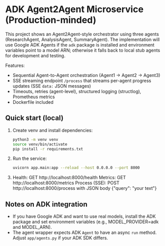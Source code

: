 # ADK Agent2Agent Microservice (Production-minded)

This project shows an Agent2Agent-style orchestrator using three agents (ResearchAgent, AnalysisAgent, SummaryAgent).
The implementation will use Google ADK Agents if the `adk` package is installed and environment variables point to a model ARN;
otherwise it falls back to local stub agents for development and testing.

Features:
- Sequential Agent-to-Agent orchestration (Agent1 -> Agent2 -> Agent3)
- SSE streaming endpoint `/process` that streams per-agent progress updates (SSE `data:` JSON messages)
- Timeouts, retries (agent-level), structured logging (structlog), Prometheus metrics
- Dockerfile included

## Quick start (local)

1. Create venv and install dependencies:
    ```bash
    python3 -m venv venv
    source venv/bin/activate
    pip install -r requirements.txt
    ```

2. Run the service:
    ```bash
    uvicorn app.main:app --reload --host 0.0.0.0 --port 8000
    ```

3. Health: GET http://localhost:8000/health
   Metrics: GET http://localhost:8000/metrics
   Process (SSE): POST http://localhost:8000/process with JSON body {"query": "your text"}

## Notes on ADK integration
- If you have Google ADK and want to use real models, install the ADK package and set environment variables (e.g., MODEL_PROVIDER=adk and MODEL_ARN).
- The agent wrapper expects ADK `Agent` to have an async `run` method. Adjust `app/agents.py` if your ADK SDK differs.
